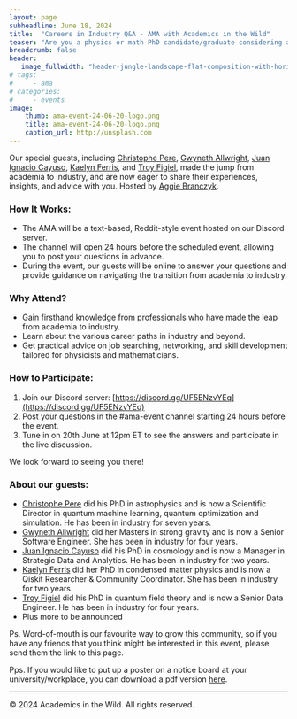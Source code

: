 ```yaml
---
layout: page
subheadline: June 18, 2024
title:  "Careers in Industry Q&A - AMA with Academics in the Wild"
teaser: "Are you a physics or math PhD candidate/graduate considering a career outside academia? Join us for this AMA (Ask Me Anything) hosted by Academics in the Wild."
breadcrumb: false
header:
   image_fullwidth: "header-jungle-landscape-flat-composition-with-horizontal-view-tropical-flowers-exotic-plants-animals-with-b.jpg"
# tags:
#     - ama
# categories:
#     - events
image:
    thumb: ama-event-24-06-20-logo.png
    title: ama-event-24-06-20-logo.png
    caption_url: http://unsplash.com
---
```

<!-- ## [Home](https://academicsinthewild.com)

![Event Logo](ama-event-24-06-20-logo.png) -->


Our special guests, including [Christophe Pere](https://www.linkedin.com/in/phdchristophepere/), [Gwyneth Allwright](https://www.linkedin.com/in/gwynethallwright/), [Juan Ignacio Cayuso](https://www.linkedin.com/in/juan-ignacio-cayuso-2565a9206/), [Kaelyn Ferris](https://www.linkedin.com/in/kaelyn-ferris/), and [Troy Figiel](https://www.linkedin.com/in/troyfigiel/), made the jump from academia to industry, and are now eager to share their experiences, insights, and advice with you. Hosted by [Aggie Branczyk](https://www.linkedin.com/in/agata-branczyk/).

### How It Works:

- The AMA will be a text-based, Reddit-style event hosted on our Discord server.
- The channel will open 24 hours before the scheduled event, allowing you to post your questions in advance.
- During the event, our guests will be online to answer your questions and provide guidance on navigating the transition from academia to industry.

### Why Attend?

- Gain firsthand knowledge from professionals who have made the leap from academia to industry.
- Learn about the various career paths in industry and beyond.
- Get practical advice on job searching, networking, and skill development tailored for physicists and mathematicians.

### How to Participate:

1. Join our Discord server: [https://discord.gg/UF5ENzvYEq](https://discord.gg/UF5ENzvYEq)
2. Post your questions in the #ama-event channel starting 24 hours before the event.
3. Tune in on 20th June at 12pm ET to see the answers and participate in the live discussion.

We look forward to seeing you there!

### About our guests:

- [Christophe Pere](https://www.linkedin.com/in/phdchristophepere/) did his PhD in astrophysics and is now a Scientific Director in quantum machine learning, quantum optimization and simulation. He has been in industry for seven years.
- [Gwyneth Allwright](https://www.linkedin.com/in/gwynethallwright/) did her Masters in strong gravity and is now a Senior Software Engineer. She has been in industry for four years.
- [Juan Ignacio Cayuso](https://www.linkedin.com/in/juan-ignacio-cayuso-2565a9206/) did his PhD in cosmology and is now a Manager in Strategic Data and Analytics. He has been in industry for two years.
- [Kaelyn Ferris](https://www.linkedin.com/in/kaelyn-ferris/) did her PhD in condensed matter physics and is now a Qiskit Researcher & Community Coordinator. She has been in industry for two years.
- [Troy Figiel](https://www.linkedin.com/in/troyfigiel/) did his PhD in quantum field theory and is now a Senior Data Engineer. He has been in industry for four years.
- Plus more to be announced

Ps. Word-of-mouth is our favourite way to grow this community, so if you have any friends that you think might be interested in this event, please send them the link to this page.

Pps. If you would like to put up a poster on a notice board at your university/workplace, you can download a pdf version [here](https://academicsinthewild.com/events/ama-event-24-06-20-poster.pdf).

---

&copy; 2024 Academics in the Wild. All rights reserved.
